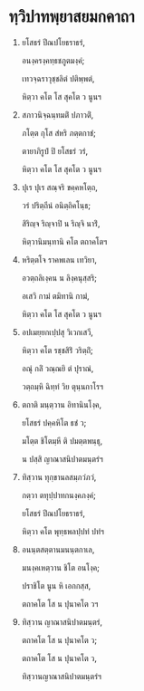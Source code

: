 <h1>ทฺวิปาทพฺยาสยมกคาถา</h1>
<ol>
<li>
ยโสธรํ ปีณปโยธราธรํ,  
  
อนงฺครงฺคทฺธชภูตมงฺคํ;  
  
เทวจฺฉราวุชฺชลิตํ ปติพฺพตํ,  
  
หิตฺวา คโต โส สุคโต ว นูนฯ  
</li>
  
<li>
สภาวนิจฺฉนฺทมติํ ปภาวติํ,  
  
ภโตฺต กุโส สํหริ ภตฺตกาชํ;  
  
ตายาภิรูปํ ปิ ยโสธรํ วรํ,  
  
หิตฺวา คโต โส สุคโต ว นูนฯ  
</li>
  
<li>
ปุเร ปุเร สณฺจริ ขคฺคหโตฺถ,  
  
วรํ ปริตฺถีนํ อนิตฺถิคโนฺธ;  
  
สิริญฺจ ริญฺจาปิ น ริญฺจิ นาริํ,  
  
หิตฺวานิมนฺทานิ คโต ตถาคโตฯ  
</li>
  
<li>
หริตฺตโจ ราคพเลน เทวิยา,  
  
อวตฺถลิเงฺคน น ลิงฺคนุสฺสริ;  
  
อเสวิ กามํ ตมิทานิ กามํ,  
  
หิตฺวา คโต โส สุคโต ว นูนฯ  
</li>
  
<li>
อปเมยฺยกเปฺปสุ วิเวกเสวี,  
  
หิตฺวา คโต รชฺชสิริํ วริตฺถิํ;  
  
อณุํ กลิํ วณฺณยิ ตํ ปุราณํ,  
  
วตฺถมฺหิ ฉิทฺทํ วิย ตุนฺนกาโรฯ  
</li>
  
<li>
ตถาติ มนฺตฺวาน อิทานินโงฺค,  
  
ยโสธรํ ปคฺคหิโต ธชํ ว;  
  
มโตฺต ชิโตมฺหี ติ ปมตฺตพนฺธุ,  
  
น ปสฺสิ ญาณาสนิปาตมนฺตรํฯ  
</li>
  
<li>
ทิสฺวาน ทุกฺขานลสมฺภวํภวํ,  
  
กตฺวา ตทุปฺปาทกนงฺคภงฺคํ;  
  
ยโสธรํ ปีณปโยธราธรํ,  
  
หิตฺวา คโต พุทฺธพลปฺปทํ ปทํฯ  
</li>
  
<li>
อนนฺตสตฺตานมนนฺตกาเล,  
  
มนงฺคเหตฺวาน ชิโต อนโงฺค;  
  
ปราชิโต นูน หิ เอกกสฺส,  
  
ตถาคโต โส น ปุนาคโต วฯ  
</li>
  
<li>
ทิสฺวาน ญาณาสนิปาตมนฺตรํ,  
  
ตถาคโต โส น ปุนาคโต ว;  
  
ตถาคโต โส น ปุนาคโต ว,  
  
ทิสฺวานญาณาสนิปาตมนฺตรํฯ  
</li>
  
  
  
  
  